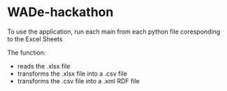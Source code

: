 # WADe-hackathon

  To use the application, run each main from each python file coresponding to the Excel Sheets
  
  The function:
  - reads the .xlsx file
  - transforms the .xlsx file into a .csv file
  - transforms the .csv file into a .xml RDF file
